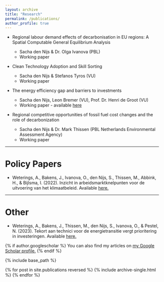 ```yaml
---
layout: archive
title: "Research"
permalink: /publications/
author_profile: true
---
```


* Regional labour demand effects of decarbonisation in EU regions: A Spatial Computable General Equilibrium Analysis
     * Sacha den Nijs & Dr. Olga Ivanova (PBL)
     * Working paper

* Clean Technology Adoption and Skill Sorting
    * Sacha den Nijs & Stefanos Tyros (VU) 
    * Working paper

* The energy efficiency gap and barriers to investments
    * Sacha den Nijs, Leon Bremer (VU), Prof. Dr. Henri de Groot (VU) 
    * Working paper - available [here](https://tinbergen.nl/discussion-paper/6264/23-043-viii-the-energy-efficiency-gap-and-barriers-to-investments)

* Regional competitive opportunities of fossil fuel cost changes and the role of decarbonization
    * Sacha den Nijs & Dr. Mark Thissen (PBL Netherlands Environmental Assessment Agency) 
    * Working paper


---
Policy Papers
===== 

* Weterings, A., Bakens, J., Ivanova, O., den Nijs, S., Thissen, M., Abbink, H., & Bijlsma, I. (2022). Inzicht in arbeidsmarktknelpunten voor de uitvoering van het klimaatbeleid. Available <u><a href="https://www.pbl.nl/publicaties/inzicht-in-arbeidsmarktknelpunten-voor-de-uitvoering-van-het-klimaatbeleid">here</a>.</u>

---
Other
===== 

* Weterings, A., Bakens, J., Thissen, M., den Nijs, S., Ivanova, O., & Pestel, N. (2023). Tekort aan technici voor de energietransitie vergt prioritering in investeringen. Available <u><a href="https://esb.nu/tekort-aan-technici-voor-de-energietransitie-vergt-prioritering-in-investeringen/">here</a>.</u>

{% if author.googlescholar %}
  You can also find my articles on <u><a href="{{author.googlescholar}}">my Google Scholar profile</a>.</u>
{% endif %}

{% include base_path %}

{% for post in site.publications reversed %}
  {% include archive-single.html %}
{% endfor %}

